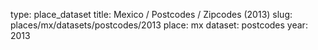 type: place_dataset
title: Mexico / Postcodes / Zipcodes (2013)
slug: places/mx/datasets/postcodes/2013
place: mx
dataset: postcodes
year: 2013

